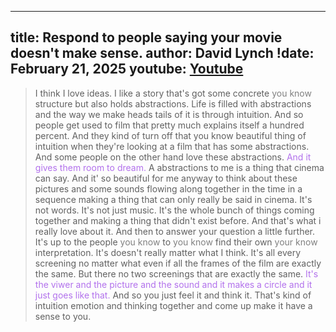 
---
title: Respond to people saying your movie doesn't make sense. 
author: David Lynch
!date: February 21, 2025
youtube: [Youtube](https://www.youtube.com/watch?v=YtlrDGRCAb8)
---

<style>
hint {
  color: gray;  
}
light {
  color: rgb(178, 113, 236);
}
</style>

> I think I love ideas. I like a story that's got some concrete <hint>you know</hint> structure but also holds abstractions. Life is filled with abstractions and the way we make heads tails of it is through intuition. And so people get used to film that pretty much explains itself a hundred percent. And they kind of turn off that you know beautiful thing of intuition when they're looking at a film that has some abstractions. And some people on the other hand love these abstractions. <light>And it gives them room to dream.</light> A abstractions to me is a thing that cinema can say. And it' so beautiful for me anyway to think about these pictures and some sounds flowing along together in the time in a sequence making a thing that can only really be said in cinema. It's not words. It's not just music. It's the whole bunch of things coming together and making a thing that didn't exist before. And that's what i really love about it. And then to answer your question a little further. It's up to the people <hint>you know</hint> to <hint>you know</hint> find their own <hint>your know</hint> interpretation. It's doesn't really matter what I think. It's all every screening no matter what even if all the frames of the film are exactly the same. But there no two screenings that are exactly the same. <light>It's the viwer and the picture and the sound and it makes a circle and it just goes like that.</light> And so you just feel it and think it. That's kind of intuition emotion and thinking together and come up make it have a sense to you. 
